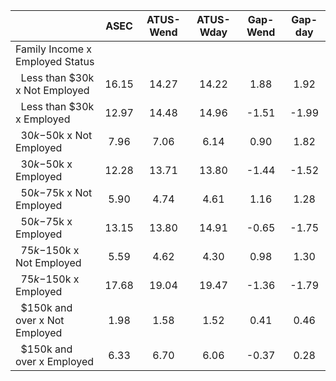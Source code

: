 
|                      |         ASEC |    ATUS-Wend |    ATUS-Wday |     Gap-Wend |      Gap-day |
| -------------------- | :----------: | :----------: | :----------: | :----------: | :----------: |
| Family Income x Employed Status |              |              |              |              |              |
| &nbsp;&nbsp;Less than $30k x Not Employed |        16.15 |        14.27 |        14.22 |         1.88 |         1.92 |
| &nbsp;&nbsp;Less than $30k x Employed |        12.97 |        14.48 |        14.96 |        -1.51 |        -1.99 |
| &nbsp;&nbsp;$30k-$50k x Not Employed |         7.96 |         7.06 |         6.14 |         0.90 |         1.82 |
| &nbsp;&nbsp;$30k-$50k x Employed |        12.28 |        13.71 |        13.80 |        -1.44 |        -1.52 |
| &nbsp;&nbsp;$50k-$75k x Not Employed |         5.90 |         4.74 |         4.61 |         1.16 |         1.28 |
| &nbsp;&nbsp;$50k-$75k x Employed |        13.15 |        13.80 |        14.91 |        -0.65 |        -1.75 |
| &nbsp;&nbsp;$75k-$150k x Not Employed |         5.59 |         4.62 |         4.30 |         0.98 |         1.30 |
| &nbsp;&nbsp;$75k-$150k x Employed |        17.68 |        19.04 |        19.47 |        -1.36 |        -1.79 |
| &nbsp;&nbsp;$150k and over x Not Employed |         1.98 |         1.58 |         1.52 |         0.41 |         0.46 |
| &nbsp;&nbsp;$150k and over x Employed |         6.33 |         6.70 |         6.06 |        -0.37 |         0.28 |

